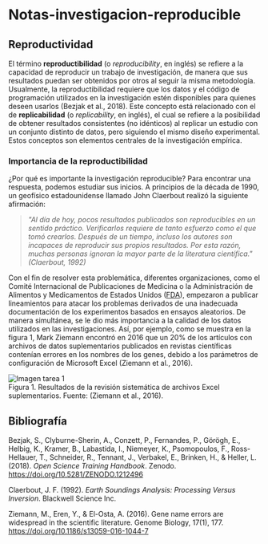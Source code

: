 # Notas-investigacion-reproducible
## Reproductividad

El término **reproductibilidad** (o _reproducibility_, en inglés) se refiere a la capacidad de reproducir un trabajo de investigación, de manera que sus resultados puedan ser obtenidos por otros al seguir la misma metodología. Usualmente, la reproductibilidad requiere que los datos y el código de programación utilizados en la investigación estén disponibles para quienes deseen usarlos (Bezjak et al., 2018). Este concepto está relacionado con el de **replicabilidad** (o _replicability_, en inglés), el cual se refiere a la posibilidad de obtener resultados consistentes (no idénticos) al replicar un estudio con un conjunto distinto de datos, pero siguiendo el mismo diseño experimental. Estos conceptos son elementos centrales de la investigación empírica.
### Importancia de la reproductibilidad

¿Por qué es importante la investigación reproducible? Para encontrar una respuesta, podemos estudiar sus inicios. A principios de la década de 1990, un geofísico estadounidense llamado John Claerbout realizó la siguiente afirmación:

 >   _"Al día de hoy, pocos resultados publicados son reproducibles en un sentido práctico. Verificarlos requiere de tanto esfuerzo como el que tomó crearlos. Después de un tiempo, incluso los autores son incapaces de reproducir sus propios resultados. Por esta razón, muchas personas ignoran la mayor parte de la literatura científica." (Claerbout, 1992)_

Con el fin de resolver esta problemática, diferentes organizaciones, como el Comité Internacional de Publicaciones de Medicina o la Administración de Alimentos y Medicamentos de Estados Unidos ([FDA](https://www.fda.gov/)), empezaron a publicar lineamientos para atacar los problemas derivados de una inadecuada documentación de los experimentos basados en ensayos aleatorios. De manera simultánea, se le dio más importancia a la calidad de los datos utilizados en las investigaciones. Así, por ejemplo, como se muestra en la figura 1, Mark Ziemann encontró en 2016 que un 20% de los artículos con archivos de datos suplementarios publicados en revistas científicas contenían errores en los nombres de los genes, debido a los parámetros de configuración de Microsoft Excel (Ziemann et al., 2016).  

![Imagen tarea 1](https://user-images.githubusercontent.com/82825968/116006724-b6dedb00-a5c9-11eb-8f8a-54a7196dc69c.png)  
Figura 1. Resultados de la revisión sistemática de archivos Excel suplementarios. Fuente: (Ziemann et al., 2016).
## Bibliografía

Bezjak, S., Clyburne-Sherin, A., Conzett, P., Fernandes, P., Görögh, E., Helbig, K., Kramer, B., Labastida, I., Niemeyer, K., Psomopoulos, F., Ross-Hellauer, T., Schneider, R., Tennant, J., Verbakel, E., Brinken, H., & Heller, L. (2018). _Open Science Training Handbook_. Zenodo. https://doi.org/10.5281/ZENODO.1212496

Claerbout, J. F. (1992). _Earth Soundings Analysis: Processing Versus Inversion_. Blackwell Science Inc.

Ziemann, M., Eren, Y., & El-Osta, A. (2016). Gene name errors are widespread in the scientific literature. Genome Biology, 17(1), 177. https://doi.org/10.1186/s13059-016-1044-7
